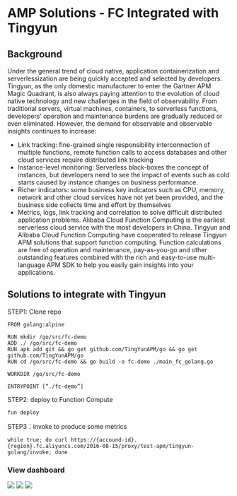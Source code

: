 # AMP Solutions - FC Integrated with Tingyun
## Background
Under the general trend of cloud native, application containerization and serverlessization are being quickly accepted and selected by developers. Tingyun, as the only domestic manufacturer to enter the Gartner APM Magic Quadrant, is also always paying attention to the evolution of cloud native technology and new challenges in the field of observability.
From traditional servers, virtual machines, containers, to serverless functions, developers’ operation and maintenance burdens are gradually reduced or even eliminated. However, the demand for observable and observable insights continues to increase:
* Link tracking: fine-grained single responsibility interconnection of multiple functions, remote function calls to access databases and other cloud services require distributed link tracking
* Instance-level monitoring: Serverless black-boxes the concept of instances, but developers need to see the impact of events such as cold starts caused by instance changes on business performance.
* Richer indicators: some business key indicators such as CPU, memory, network and other cloud services have not yet been provided, and the business side collects time and effort by themselves
* Metrics, logs, link tracking and correlation to solve difficult distributed application problems.
Alibaba Cloud Function Computing is the earliest serverless cloud service with the most developers in China. Tingyun and Alibaba Cloud Function Computing have cooperated to release Tingyun APM solutions that support function computing. Function calculations are free of operation and maintenance, pay-as-you-go and other outstanding features combined with the rich and easy-to-use multi-language APM SDK to help you easily gain insights into your applications.

## Solutions to integrate with Tingyun
STEP1:  Clone repo
```
FROM golang:alpine

RUN mkdir /go/src/fc-demo
ADD ./ /go/src/fc-demo
RUN apk add git && go get github.com/TingYunAPM/go && go get github.com/TingYunAPM/go
RUN cd /go/src/fc-demo && go build -o fc-demo ./main_fc_golang.go

WORKDIR /go/src/fc-demo

ENTRYPOINT [“./fc-demo”]
```

STEP2:  deploy to Function Compute
```
fun deploy
```

STEP3：invoke to produce some metrics
```
while true; do curl https://{accound-id}.{region}.fc.aliyuncs.com/2016-08-15/proxy/test-apm/tingyun-golang/invoke; done
```

### View dashboard 

![](https://img.alicdn.com/imgextra/i2/O1CN011fuha11izibKhhJvn_!!6000000004484-2-tps-1448-1212.png)
![](https://img.alicdn.com/imgextra/i4/O1CN01mWPElO1TDQbmeVtMr_!!6000000002348-2-tps-1414-1210.png)
![](https://img.alicdn.com/imgextra/i2/O1CN01vYgzuR1PnpcnJoy7a_!!6000000001886-2-tps-1430-1267.png)
